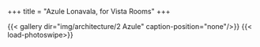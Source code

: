 +++
title = "Azule Lonavala, for Vista Rooms"
+++

{{< gallery dir="img/architecture/2 Azule" caption-position="none"/>}} {{< load-photoswipe>}}